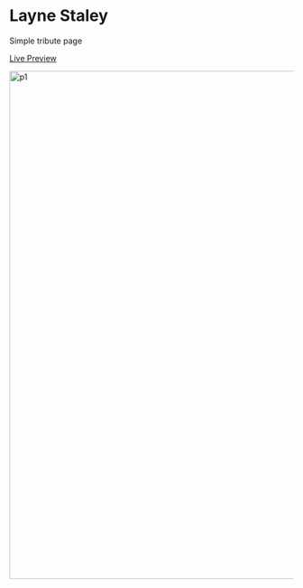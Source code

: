 # Layne Staley
Simple tribute page

<a href="https://renijs.github.io/Layne_Staley/">Live Preview</a>

<img width="900" alt="p1" src="https://user-images.githubusercontent.com/69236889/147378066-77ab01dd-11cf-46d9-a5e9-5c5b7187ea84.png">
